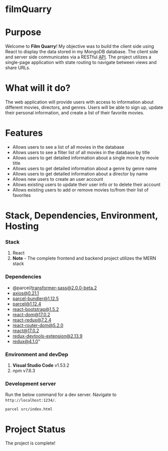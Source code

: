 # filmQuarry

# Purpose

Welcome to **Film Quarry**! My objective was to build the client side using React to display the data stored in my MongoDB database. The client side and server side communicates via a RESTful [API](https://github.com/AndreasCampan/filmQuarry-API). The project utilizes a single-page application with state routing to navigate between views and share URLs.

# What will it do?
The web application will provide users with access to information about different movies, directors, and genres. Users will be able to sign up, update their personal information, and create a list of their favorite movies.

# Features
- Allows users to see a list of all movies in the database
- Allows users to see a fliter list of all movies in the database by title
- Allows users to get detailed information about a single movie by movie title
- Allows users to get detailed information about a genre by genre name
- Allows users to get detailed information about a director by name
- Allows new users to create an user account
- Allows existing users to update their user info or to delete their account
- Allows existing users to add or remove movies to/from their list of favorites

# Stack, Dependencies, Environment, Hosting

### Stack
1. React
2. **Note** - The complete frontend and backend project utilizes the MERN stack

### Dependencies
- @parcel/transformer-sass@2.0.0-beta.2
- axios@0.21.1
- parcel-bundler@1.12.5
- parcel@1.12.4
- react-bootstrap@1.5.2
- react-dom@17.0.2
- react-redux@7.2.4
- react-router-dom@5.2.0
- react@17.0.2
- redux-devtools-extension@2.13.9
- redux@4.1.0"

### Environment and devDep
1. **Visual Studio Code**  v1.53.2
2. npm v7.6.3

### Development server

Run the below command for a dev server. Navigate to `http://localhost:1234/`.

```
parcel src/index.html
```
# Project Status

The project is complete!




